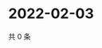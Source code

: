 # 2022-02-03

共 0 条

<!-- BEGIN WEIBO -->
<!-- 最后更新时间 Thu Feb 03 2022 09:48:48 GMT+0800 (China Standard Time) -->

<!-- END WEIBO -->

